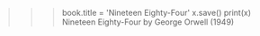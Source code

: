 >>> book.title = 'Nineteen Eighty-Four'
>>> x.save()
>>> print(x)
Nineteen Eighty-Four by George Orwell (1949)